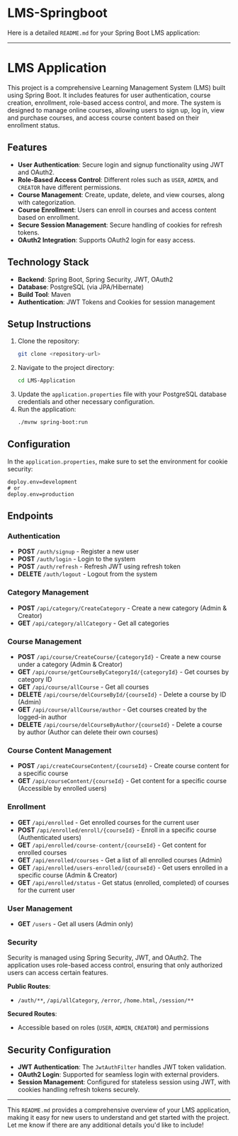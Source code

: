 # LMS-Springboot

Here is a detailed `README.md` for your Spring Boot LMS application:

---

# LMS Application

This project is a comprehensive Learning Management System (LMS) built using Spring Boot. It includes features for user authentication, course creation, enrollment, role-based access control, and more. The system is designed to manage online courses, allowing users to sign up, log in, view and purchase courses, and access course content based on their enrollment status.

## Features

- **User Authentication**: Secure login and signup functionality using JWT and OAuth2.
- **Role-Based Access Control**: Different roles such as `USER`, `ADMIN`, and `CREATOR` have different permissions.
- **Course Management**: Create, update, delete, and view courses, along with categorization.
- **Course Enrollment**: Users can enroll in courses and access content based on enrollment.
- **Secure Session Management**: Secure handling of cookies for refresh tokens.
- **OAuth2 Integration**: Supports OAuth2 login for easy access.

## Technology Stack

- **Backend**: Spring Boot, Spring Security, JWT, OAuth2
- **Database**: PostgreSQL (via JPA/Hibernate)
- **Build Tool**: Maven
- **Authentication**: JWT Tokens and Cookies for session management

## Setup Instructions

1. Clone the repository:
   ```bash
   git clone <repository-url>
   ```
2. Navigate to the project directory:
   ```bash
   cd LMS-Application
   ```
3. Update the `application.properties` file with your PostgreSQL database credentials and other necessary configuration.
4. Run the application:
   ```bash
   ./mvnw spring-boot:run
   ```

## Configuration

In the `application.properties`, make sure to set the environment for cookie security:
```properties
deploy.env=development
# or
deploy.env=production
```

## Endpoints

### Authentication

- **POST** `/auth/signup` - Register a new user
- **POST** `/auth/login` - Login to the system
- **POST** `/auth/refresh` - Refresh JWT using refresh token
- **DELETE** `/auth/logout` - Logout from the system

### Category Management

- **POST** `/api/category/CreateCategory` - Create a new category (Admin & Creator)
- **GET** `/api/category/allCategory` - Get all categories

### Course Management

- **POST** `/api/course/CreateCourse/{categoryId}` - Create a new course under a category (Admin & Creator)
- **GET** `/api/course/getCourseByCategoryId/{categoryId}` - Get courses by category ID
- **GET** `/api/course/allCourse` - Get all courses
- **DELETE** `/api/course/delCourseById/{courseId}` - Delete a course by ID (Admin)
- **GET** `/api/course/allCourse/author` - Get courses created by the logged-in author
- **DELETE** `/api/course/delCourseByAuthor/{courseId}` - Delete a course by author (Author can delete their own courses)

### Course Content Management

- **POST** `/api/createCourseContent/{courseId}` - Create course content for a specific course
- **GET** `/api/courseContent/{courseId}` - Get content for a specific course (Accessible by enrolled users)

### Enrollment

- **GET** `/api/enrolled` - Get enrolled courses for the current user
- **POST** `/api/enrolled/enroll/{courseId}` - Enroll in a specific course (Authenticated users)
- **GET** `/api/enrolled/course-content/{courseId}` - Get content for enrolled courses
- **GET** `/api/enrolled/courses` - Get a list of all enrolled courses (Admin)
- **GET** `/api/enrolled/users-enrolled/{courseId}` - Get users enrolled in a specific course (Admin & Creator)
- **GET** `/api/enrolled/status` - Get status (enrolled, completed) of courses for the current user

### User Management

- **GET** `/users` - Get all users (Admin only)

### Security

Security is managed using Spring Security, JWT, and OAuth2. The application uses role-based access control, ensuring that only authorized users can access certain features.

**Public Routes**:
- `/auth/**`, `/api/allCategory`, `/error`, `/home.html`, `/session/**`

**Secured Routes**:
- Accessible based on roles (`USER`, `ADMIN`, `CREATOR`) and permissions

## Security Configuration

- **JWT Authentication**: The `JwtAuthFilter` handles JWT token validation.
- **OAuth2 Login**: Supported for seamless login with external providers.
- **Session Management**: Configured for stateless session using JWT, with cookies handling refresh tokens securely.

---

This `README.md` provides a comprehensive overview of your LMS application, making it easy for new users to understand and get started with the project. Let me know if there are any additional details you'd like to include!